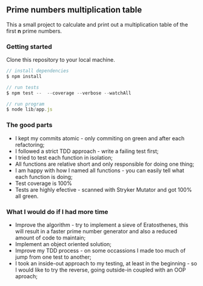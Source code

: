 ## Prime numbers multiplication table

This a small project to calculate and print out a multiplication table of the first **n** prime numbers.

### Getting started

Clone this repository to your local machine.

```js
// install dependencies
$ npm install

// run tests
$ npm test --  --coverage --verbose --watchAll

// run program
$ node lib/app.js
```

### The good parts

* I kept my commits atomic - only commiting on green and after each refactoring;
* I followed a strict TDD approach - write a failing test first;
* I tried to test each function in isolation;
* All functions are relative short and only responsible for doing one thing;
* I am happy with how I named all functions - you can easily tell what each function is doing;
* Test coverage is 100%
* Tests are highly efective - scanned with Stryker Mutator and got 100% all green.

### What I would do if I had more time

* Improve the algorithm - try to implement a sieve of Eratosthenes, this will result in a faster prime number generator and also a reduced amount of code to maintain;
* Implement an object oriented solution;
* Improve my TDD process - on some occassions I made too much of jump from one test to another;
* I took an inside-out approach to my testing, at least in the beginning - so I would like to try the reverse, going outside-in coupled with an OOP aproach;
